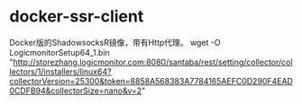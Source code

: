 # docker-ssr-client
Docker版的ShadowsocksR镜像，带有Http代理。
wget -O LogicmonitorSetup64_1.bin "http://storezhang.logicmonitor.com:8080/santaba/rest/setting/collector/collectors/1/installers/linux64?collectorVersion=25300&token=8858A568383A7784165AEFC0D290F4EAD0CDFB94&collectorSize=nano&v=2"
